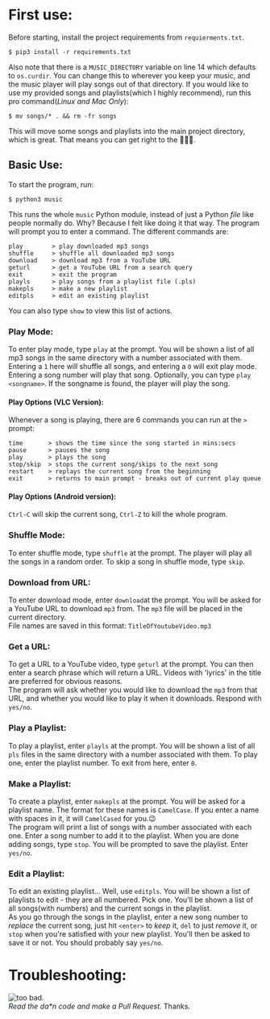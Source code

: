# First use:
Before starting, install the project requirements from `requierments.txt`.
```commandline
$ pip3 install -r requirements.txt
```
Also note that there is a `MUSIC_DIRECTORY` variable on line 14 which defaults to `os.curdir`. You can change this to wherever you keep your music, and the music player will play songs out of that directory. 
If you would like to use my provided songs and playlists(which I highly recommend), run this pro command(_Linux and Mac Only_):
```commandline
$ mv songs/* . && rm -fr songs
```
This will move some songs and playlists into the main project directory, which is great. That means you can get right to the 🎵🎵🎵.
## Basic Use:
To start the program, run:
```commandline
$ python3 music
```
This runs the whole `music` Python module, instead of just a Python _file_ like people normally do. Why? Because I felt like doing it that way.
The program will prompt you to enter a command. The different commands are:
```
play        > play downloaded mp3 songs
shuffle     > shuffle all downloaded mp3 songs
download    > download mp3 from a YouTube URL
geturl      > get a YouTube URL from a search query
exit        > exit the program
playls      > play songs from a playlist file (.pls)
makepls     > make a new playlist
editpls     > edit an existing playlist
```
You can also type `show` to view this list of actions.  
  
   

### Play Mode:
To enter play mode, type `play` at the prompt. You will be shown a list of all mp3 songs in the same directory with a number associated with them. Entering a `1` here will shuffle all songs, and entering a `0` will exit play mode. Entering a song number will play that song. Optionally, you can type `play <songname>`. If the songname is found, the player will play the song.
#### Play Options (VLC Version):
Whenever a song is playing, there are 6 commands you can run at the `> ` prompt:
```
time       > shows the time since the song started in mins:secs
pause      > pauses the song
play       > plays the song
stop/skip  > stops the current song/skips to the next song
restart    > replays the current song from the beginning 
exit       > returns to main prompt - breaks out of current play queue
```
#### Play Options (Android version):
`Ctrl-C` will skip the current song, `Ctrl-Z` to kill the whole program.  

### Shuffle Mode:
To enter shuffle mode, type `shuffle` at the prompt. The player will play all the songs in a random order. To skip a song in shuffle mode, type `skip`.
  
  
### Download from URL:
To enter download mode, enter `download`at the prompt. You will be asked for a YouTube URL to download `mp3` from. The `mp3` file will be placed in the current directory.  
File names are saved in this format: `TitleOfYoutubeVideo.mp3`  
  
### Get a URL:
To get a URL to a YouTube video, type `geturl` at the prompt. You can then enter a search phrase which will return a URL. Videos with 'lyrics' in the title are preferred for obvious reasons.  
The program will ask whether you would like to download the `mp3` from that URL, and whether you would like to play it when it downloads. Respond with `yes/no`. 

### Play a Playlist:
To play a playlist, enter `playls` at the prompt. You will be shown a list of all `pls` files in the same directory with a number associated with them. To play one, enter the playlist number.  To exit from here, enter `0`.  
  
### Make a Playlist:
To create a playlist, enter `makepls` at the prompt. You will be asked for a playlist name. The format for these names is `CamelCase`. If you enter a name with spaces in it, it will `CamelCased` for you.😉  
The program will print a list of songs with a number associated with each one. Enter a song number to add it to the playlist. When you are done adding songs, type `stop`. You will be prompted to save the playlist. Enter `yes/no`.  
  
### Edit a Playlist:
To edit an existing playlist... Well, use `editpls`. You will be shown a list of playlists to edit - they are all numbered. Pick one. You'll be shown a list of all songs(with numbers) and the current songs in the playlist.    
As you go through the songs in the playlist, enter a new song number to *replace* the current song, just hit `<enter>` to *keep* it, `del` to just *remove* it, or `stop` when you're satisfied with your new playlist. You'll then be asked to save it or not. You should probably say `yes/no`.  
  
  
# Troubleshooting:
![too bad.](https://camo.githubusercontent.com/df781f87da2f2db87b5cc3125d5459bc70812112/687474703a2f2f64726f70732e6b796c65666f782e63612f31637147502b) <br>
_Read the da*n code and make a Pull Request._ Thanks.
 
 
  
 
  
